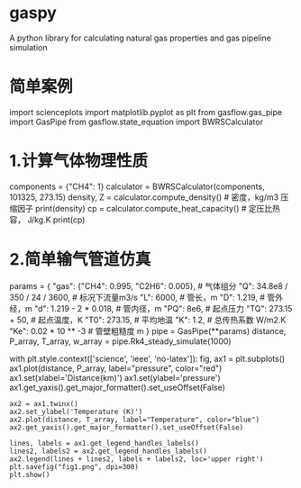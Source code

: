 # gaspy
A python library for calculating natural gas properties and gas pipeline simulation
# 简单案例
import scienceplots
import matplotlib.pyplot as plt
from gasflow.gas_pipe import GasPipe
from gasflow.state_equation import BWRSCalculator

# 1.计算气体物理性质
components = {"CH4": 1}
calculator = BWRSCalculator(components, 101325, 273.15)
density, Z = calculator.compute_density()  # 密度，kg/m3 压缩因子
print(density)
cp = calculator.compute_heat_capacity()  # 定压比热容， J/kg.K
print(cp)

# 2.简单输气管道仿真
params = {
    "gas": {"CH4": 0.995, "C2H6": 0.005},  # 气体组分
    "Q": 34.8e8 / 350 / 24 / 3600,  # 标况下流量m3/s
    "L": 6000,  # 管长，m
    "D": 1.219,  # 管外经，m
    "d": 1.219 - 2 * 0.018,  # 管内径，m
    "PQ": 8e6,  # 起点压力
    "TQ": 273.15 + 50,  # 起点温度，K
    "T0": 273.15,  # 平均地温
    "K": 1.2,  # 总传热系数 W/m2.K
    "Ke": 0.02 * 10 ** -3  # 管壁粗糙度 m
}
pipe = GasPipe(**params)
distance, P_array, T_array, w_array = pipe.Rk4_steady_simulate(1000)

with plt.style.context(['science', 'ieee', 'no-latex']):
    fig, ax1 = plt.subplots()
    ax1.plot(distance, P_array, label="pressure", color="red")
    ax1.set(xlabel='Distance(km)')
    ax1.set(ylabel='pressure')
    ax1.get_yaxis().get_major_formatter().set_useOffset(False)

    ax2 = ax1.twinx()
    ax2.set_ylabel('Temperature (K)')
    ax2.plot(distance, T_array, label="Temperature", color="blue")
    ax2.get_yaxis().get_major_formatter().set_useOffset(False)

    lines, labels = ax1.get_legend_handles_labels()
    lines2, labels2 = ax2.get_legend_handles_labels()
    ax2.legend(lines + lines2, labels + labels2, loc='upper right')
    plt.savefig("fig1.png", dpi=300)
    plt.show()
